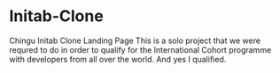 # Initab-Clone
Chingu Initab Clone Landing Page
This is a solo project that we were requred to do in order to qualify for the International Cohort programme with developers from all over the world.
And yes I qualified.
